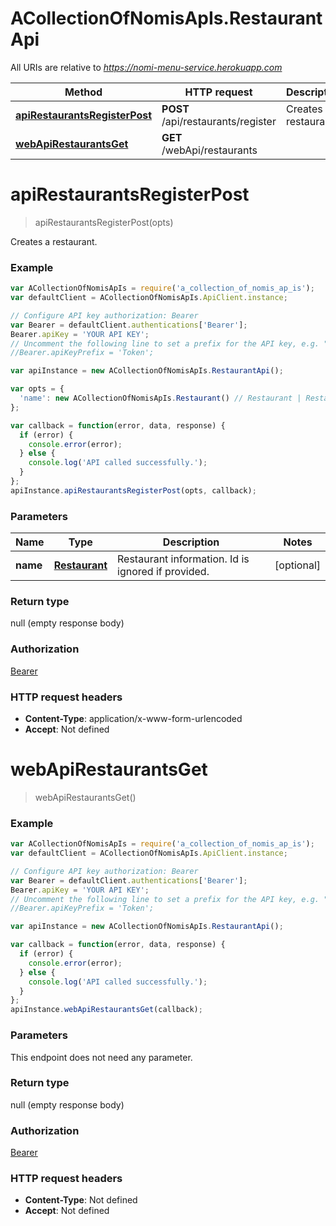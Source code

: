 # ACollectionOfNomisApIs.RestaurantApi

All URIs are relative to *https://nomi-menu-service.herokuapp.com*

Method | HTTP request | Description
------------- | ------------- | -------------
[**apiRestaurantsRegisterPost**](RestaurantApi.md#apiRestaurantsRegisterPost) | **POST** /api/restaurants/register | Creates a restaurant.
[**webApiRestaurantsGet**](RestaurantApi.md#webApiRestaurantsGet) | **GET** /webApi/restaurants | 


<a name="apiRestaurantsRegisterPost"></a>
# **apiRestaurantsRegisterPost**
> apiRestaurantsRegisterPost(opts)

Creates a restaurant.

### Example
```javascript
var ACollectionOfNomisApIs = require('a_collection_of_nomis_ap_is');
var defaultClient = ACollectionOfNomisApIs.ApiClient.instance;

// Configure API key authorization: Bearer
var Bearer = defaultClient.authentications['Bearer'];
Bearer.apiKey = 'YOUR API KEY';
// Uncomment the following line to set a prefix for the API key, e.g. "Token" (defaults to null)
//Bearer.apiKeyPrefix = 'Token';

var apiInstance = new ACollectionOfNomisApIs.RestaurantApi();

var opts = { 
  'name': new ACollectionOfNomisApIs.Restaurant() // Restaurant | Restaurant information. Id is ignored if provided.
};

var callback = function(error, data, response) {
  if (error) {
    console.error(error);
  } else {
    console.log('API called successfully.');
  }
};
apiInstance.apiRestaurantsRegisterPost(opts, callback);
```

### Parameters

Name | Type | Description  | Notes
------------- | ------------- | ------------- | -------------
 **name** | [**Restaurant**](Restaurant.md)| Restaurant information. Id is ignored if provided. | [optional] 

### Return type

null (empty response body)

### Authorization

[Bearer](../README.md#Bearer)

### HTTP request headers

 - **Content-Type**: application/x-www-form-urlencoded
 - **Accept**: Not defined

<a name="webApiRestaurantsGet"></a>
# **webApiRestaurantsGet**
> webApiRestaurantsGet()



### Example
```javascript
var ACollectionOfNomisApIs = require('a_collection_of_nomis_ap_is');
var defaultClient = ACollectionOfNomisApIs.ApiClient.instance;

// Configure API key authorization: Bearer
var Bearer = defaultClient.authentications['Bearer'];
Bearer.apiKey = 'YOUR API KEY';
// Uncomment the following line to set a prefix for the API key, e.g. "Token" (defaults to null)
//Bearer.apiKeyPrefix = 'Token';

var apiInstance = new ACollectionOfNomisApIs.RestaurantApi();

var callback = function(error, data, response) {
  if (error) {
    console.error(error);
  } else {
    console.log('API called successfully.');
  }
};
apiInstance.webApiRestaurantsGet(callback);
```

### Parameters
This endpoint does not need any parameter.

### Return type

null (empty response body)

### Authorization

[Bearer](../README.md#Bearer)

### HTTP request headers

 - **Content-Type**: Not defined
 - **Accept**: Not defined

